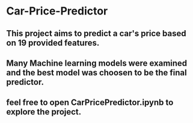 # Car-Price-Predictor
## This project aims to predict a car's price based on 19 provided features.
## Many Machine learning models were examined and the best model was choosen to be the final predictor.
## feel free to open CarPricePredictor.ipynb to explore the project.
